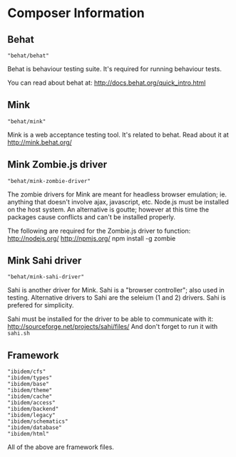 
Composer Information
====================


Behat
-----

	"behat/behat"

Behat is behaviour testing suite. It's required for running behaviour tests.

You can read about behat at: http://docs.behat.org/quick_intro.html


Mink
----

	"behat/mink"

Mink is a web acceptance testing tool. It's related to behat. Read about it
at http://mink.behat.org/


Mink Zombie.js driver
---------------------

	"behat/mink-zombie-driver"

The zombie drivers for Mink are meant for headless browser emulation;
ie. anything that doesn't involve ajax, javascript, etc. Node.js must be 
installed on the host system. An alternative is goutte; however at this time the 
packages cause conflicts and can't be installed properly.

The following are required for the Zombie.js driver to function:
 http://nodejs.org/
 http://npmjs.org/
 npm install -g zombie


Mink Sahi driver
----------------

	"behat/mink-sahi-driver"

Sahi is another driver for Mink. Sahi is a "browser controller"; also used in
testing. Alternative drivers to Sahi are the seleium (1 and 2) drivers. Sahi is
prefered for simplicity.

Sahi must be installed for the driver to be able to communicate with it:
http://sourceforge.net/projects/sahi/files/
And don't forget to run it with `sahi.sh`


Framework
---------

	"ibidem/cfs"
	"ibidem/types"
	"ibidem/base"
	"ibidem/theme"
	"ibidem/cache"
	"ibidem/access"
	"ibidem/backend"
	"ibidem/legacy"
	"ibidem/schematics"
	"ibidem/database" 
	"ibidem/html"

All of the above are framework files.